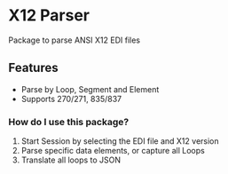 # X12 Parser
Package to parse ANSI X12 EDI files

## Features
 * Parse by Loop, Segment and Element
 * Supports 270/271, 835/837

    
### How do I use this package?
1. Start Session by selecting the EDI file and X12 version
2. Parse specific data elements, or capture all Loops
3. Translate all loops to JSON
 

